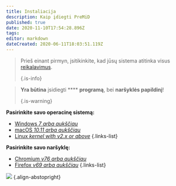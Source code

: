 ```yaml
---
title: Instaliacija
description: Kaip įdiegti PreMiD
published: true
date: 2020-11-10T17:54:28.896Z
tags:
editor: markdown
dateCreated: 2020-06-11T18:03:51.119Z
---
```


> Prieš einant pirmyn, įsitikinkite, kad jūsų sistema atitinka visus [reikalavimus](/install/requirements). 
> 
> {.is-info}

> **Yra būtina** įsidiegti **** **programą**, bei **naršyklės papildinį**! 
> 
> {.is-warning}

**Pasirinkite savo operacinę sistemą:**
- [Windows *7 arba aukščiau*](/install/windows)
- [macOS *10.11 arba aukščiau*](/install/macos)
- [Linux *kernel with v2.x or above*](/install/linux)
{.links-list}

**Pasirinkite savo naršyklę:**
- [Chromium *v76 arba aukščiau*](/install/chromium)
- [Firefox *v69 arba aukščiau*](/install/firefox)
{.links-list}

![](https://a.icons8.com/ajlQdsfa/FZhYWV/svg.svg) {.align-abstopright}